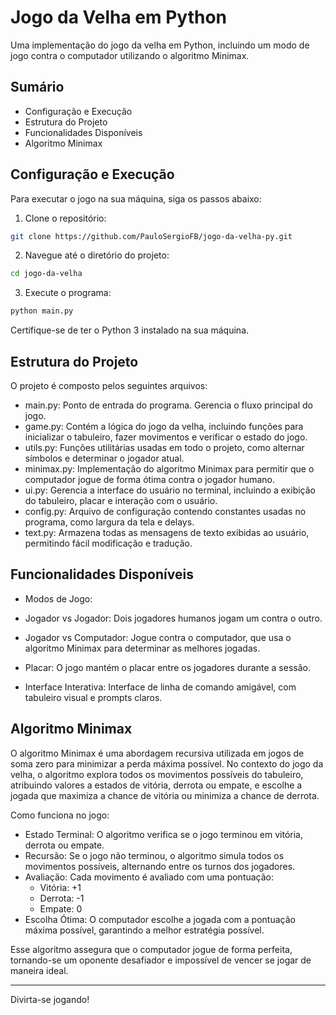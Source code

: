 # Jogo da Velha em Python

Uma implementação do jogo da velha em Python, incluindo um modo de jogo contra o computador utilizando o algoritmo Minimax.

## Sumário

- Configuração e Execução
- Estrutura do Projeto
- Funcionalidades Disponíveis
- Algoritmo Minimax

## Configuração e Execução

Para executar o jogo na sua máquina, siga os passos abaixo:

1. Clone o repositório:

```bash 
git clone https://github.com/PauloSergioFB/jogo-da-velha-py.git
```

2. Navegue até o diretório do projeto:

```bash
cd jogo-da-velha
```

3. Execute o programa:

```bash
python main.py 
```

Certifique-se de ter o Python 3 instalado na sua máquina.

## Estrutura do Projeto

O projeto é composto pelos seguintes arquivos:

- main.py: Ponto de entrada do programa. Gerencia o fluxo principal do jogo.
- game.py: Contém a lógica do jogo da velha, incluindo funções para inicializar o tabuleiro, fazer movimentos e verificar o estado do jogo.
- utils.py: Funções utilitárias usadas em todo o projeto, como alternar símbolos e determinar o jogador atual.
- minimax.py: Implementação do algoritmo Minimax para permitir que o computador jogue de forma ótima contra o jogador humano.
- ui.py: Gerencia a interface do usuário no terminal, incluindo a exibição do tabuleiro, placar e interação com o usuário.
- config.py: Arquivo de configuração contendo constantes usadas no programa, como largura da tela e delays.
- text.py: Armazena todas as mensagens de texto exibidas ao usuário, permitindo fácil modificação e tradução.

## Funcionalidades Disponíveis

- Modos de Jogo:
- Jogador vs Jogador: Dois jogadores humanos jogam um contra o outro.
- Jogador vs Computador: Jogue contra o computador, que usa o algoritmo Minimax para determinar as melhores jogadas.

- Placar: O jogo mantém o placar entre os jogadores durante a sessão.

- Interface Interativa: Interface de linha de comando amigável, com tabuleiro visual e prompts claros.

## Algoritmo Minimax

O algoritmo Minimax é uma abordagem recursiva utilizada em jogos de soma zero para minimizar a perda máxima possível. No contexto do jogo da velha, o algoritmo explora todos os movimentos possíveis do tabuleiro, atribuindo valores a estados de vitória, derrota ou empate, e escolhe a jogada que maximiza a chance de vitória ou minimiza a chance de derrota.

Como funciona no jogo:

- Estado Terminal: O algoritmo verifica se o jogo terminou em vitória, derrota ou empate.
- Recursão: Se o jogo não terminou, o algoritmo simula todos os movimentos possíveis, alternando entre os turnos dos jogadores.
- Avaliação: Cada movimento é avaliado com uma pontuação:
    - Vitória: +1
    - Derrota: -1
    - Empate: 0
- Escolha Ótima: O computador escolhe a jogada com a pontuação máxima possível, garantindo a melhor estratégia possível.

Esse algoritmo assegura que o computador jogue de forma perfeita, tornando-se um oponente desafiador e impossível de vencer se jogar de maneira ideal.

---

Divirta-se jogando!